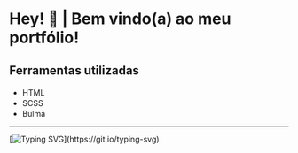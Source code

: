 # Hey! 👋 | Bem vindo(a) ao meu portfólio!


## Ferramentas utilizadas

- HTML <img height="16px" src="https://cdn.jsdelivr.net/gh/devicons/devicon/icons/html5/html5-plain.svg" />          
- SCSS <img height="16px" src="https://cdn.jsdelivr.net/gh/devicons/devicon/icons/sass/sass-original.svg" />
- Bulma  <img height="16px" src="https://cdn.jsdelivr.net/gh/devicons/devicon/icons/bulma/bulma-plain.svg" /> 

<hr>

[![Typing SVG](https://readme-typing-svg.herokuapp.com?color=8935AF&lines=Em+constante+aprimoramento...)](https://git.io/typing-svg)
